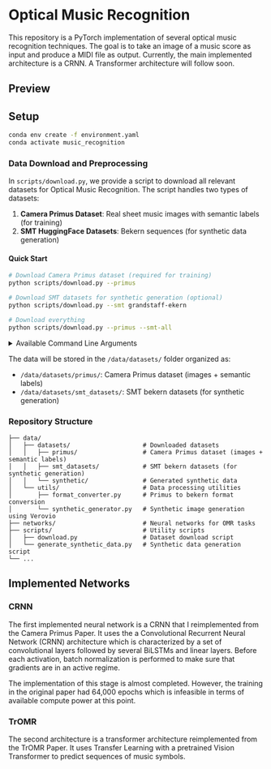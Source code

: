 # Optical Music Recognition

This repository is a PyTorch implementation of several optical music recognition techniques. The goal is to take an image of a music score as input and produce a MIDI file as output. Currently, the main implemented architecture is a CRNN. A Transformer architecture will follow soon.

## Preview 

## Setup
```bash
conda env create -f environment.yaml
conda activate music_recognition
```

### Data Download and Preprocessing
In `scripts/download.py`, we provide a script to download all relevant datasets for Optical Music Recognition. The script handles two types of datasets:

1. **Camera Primus Dataset**: Real sheet music images with semantic labels (for training)
2. **SMT HuggingFace Datasets**: Bekern sequences (for synthetic data generation)

#### Quick Start
```bash
# Download Camera Primus dataset (required for training)
python scripts/download.py --primus

# Download SMT datasets for synthetic generation (optional)
python scripts/download.py --smt grandstaff-ekern

# Download everything
python scripts/download.py --primus --smt-all
```

<details>
<summary>Available Command Line Arguments</summary>

| Argument | Description | Source |
|----------|-------------|---------|
| `--primus` | Download Camera Primus dataset | https://grfia.dlsi.ua.es/primus/ |
| `--smt <dataset>` | Download specific SMT dataset(s) | HuggingFace (antoniorv6/*) |
| `--smt-all` | Download all SMT datasets | HuggingFace (antoniorv6/*) |
| `--list-smt` | List available SMT datasets | - |
| `--output_dir` | Base output directory | Default: `data/datasets` |
| `--splits` | Dataset splits to download | Default: train, validation, test |

**Available SMT Datasets:**
- `grandstaff`: GrandStaff system-level (original format)
- `grandstaff-ekern`: GrandStaff in ekern format  
- `grandstaff-bekern`: GrandStaff in bekern format
- `mozarteum`: Mozarteum dataset
- `polish-scores`: Polish Scores dataset
- `string-quartets`: String Quartets dataset

</details>

The data will be stored in the `/data/datasets/` folder organized as:
- `/data/datasets/primus/`: Camera Primus dataset (images + semantic labels)
- `/data/datasets/smt_datasets/`: SMT bekern datasets (for synthetic generation)


### Repository Structure
```
├── data/
│   ├── datasets/                    # Downloaded datasets
│   │   ├── primus/                  # Camera Primus dataset (images + semantic labels)
│   │   ├── smt_datasets/            # SMT bekern datasets (for synthetic generation)
│   │   └── synthetic/               # Generated synthetic data
│   └── utils/                       # Data processing utilities
│       ├── format_converter.py      # Primus to bekern format conversion
│       └── synthetic_generator.py   # Synthetic image generation using Verovio
├── networks/                        # Neural networks for OMR tasks
├── scripts/                         # Utility scripts
│   ├── download.py                  # Dataset download script
│   └── generate_synthetic_data.py   # Synthetic data generation script
└── ...
```

## Implemented Networks
### CRNN
The first implemented neural network is a CRNN that I reimplemented from the Camera Primus Paper. It uses the a Convolutional Recurrent Neural Network (CRNN) architecture which is characterized by a set of convolutional layers followed by several BiLSTMs and linear layers. Before each activation, batch normalization is performed to make sure that gradients are in an active regime. 

The implementation of this stage is almost completed. However, the training in the original paper had 64,000 epochs which is infeasible in terms of available compute power at this point.

### TrOMR
The second architecture is a transformer architecture reimplemented from the TrOMR Paper. It uses Transfer Learning with a pretrained Vision Transformer to predict sequences of music symbols.
